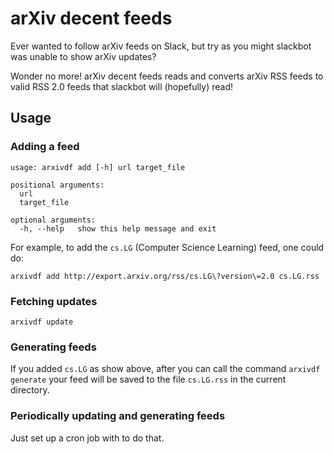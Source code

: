 # arXiv decent feeds

Ever wanted to follow arXiv feeds on Slack, but try as you might slackbot was
unable to show arXiv updates?

Wonder no more! arXiv decent feeds reads and converts arXiv RSS feeds to valid
RSS 2.0 feeds that slackbot will (hopefully) read!

## Usage

### Adding a feed

```
usage: arxivdf add [-h] url target_file

positional arguments:
  url
  target_file

optional arguments:
  -h, --help   show this help message and exit
```

For example, to add the `cs.LG` (Computer Science Learning) feed, one could do:

```
arxivdf add http://export.arxiv.org/rss/cs.LG\?version\=2.0 cs.LG.rss
```

### Fetching updates

```
arxivdf update
```

### Generating feeds

If you added `cs.LG` as show above, after you can call the command `arxivdf
generate` your feed will be saved to the file `cs.LG.rss` in the current
directory.

### Periodically updating and generating feeds

Just set up a cron job with to do that.

